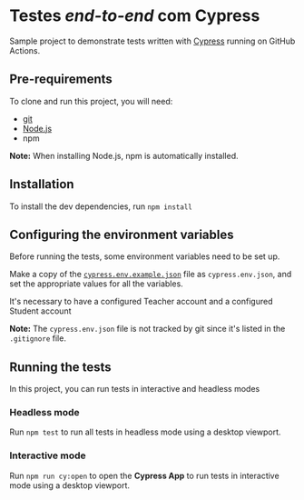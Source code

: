 # Testes _end-to-end_ com Cypress

Sample project to demonstrate tests written with [Cypress](https://cypress.io) running on GitHub Actions.

## Pre-requirements

To clone and run this project, you will need:

- [git](https://git-scm.com/downloads) 
- [Node.js](https://nodejs.org/en/) 
- npm 

**Note:** When installing Node.js, npm is automatically installed.

## Installation

To install the dev dependencies, run `npm install` 

## Configuring the environment variables

Before running the tests, some environment variables need to be set up.

Make a copy of the [`cypress.env.example.json`](./cypress.env.example.json) file as `cypress.env.json`, and set the appropriate values for all the variables.

It's necessary to have a configured Teacher account and a configured Student account

**Note:** The `cypress.env.json` file is not tracked by git since it's listed in the `.gitignore` file.

## Running the tests

In this project, you can run tests in interactive and headless modes
### Headless mode

Run `npm test` to run all tests in headless mode using a desktop viewport.

### Interactive mode

Run `npm run cy:open` to open the __Cypress App__ to run tests in interactive mode using a desktop viewport.